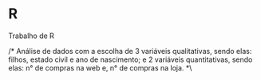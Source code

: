 # R
Trabalho de R

/* Análise de dados com a escolha de 3 variáveis qualitativas, sendo elas: filhos, estado civil e ano de nascimento; e 2 variáveis quantitativas,
sendo elas: n° de compras na web e, n° de compras na loja. *\
